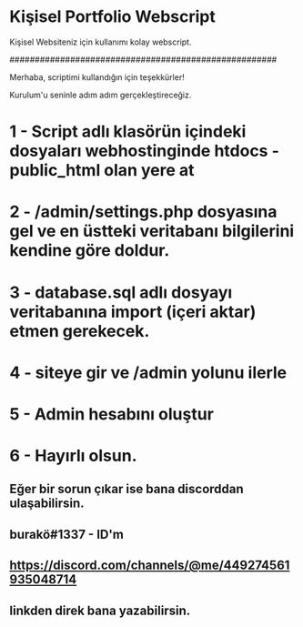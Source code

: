 # Kişisel Portfolio Webscript
Kişisel Websiteniz için kullanımı kolay webscript.

#####################################################


Merhaba, scriptimi kullandığın için teşekkürler!

Kurulum'u seninle adım adım gerçekleştireceğiz.

# 1 - Script adlı klasörün içindeki dosyaları webhostinginde htdocs - public_html olan yere at
# 2 - /admin/settings.php dosyasına gel ve en üstteki veritabanı bilgilerini kendine göre doldur.
# 3 - database.sql adlı dosyayı veritabanına import (içeri aktar) etmen gerekecek.
# 4 - siteye gir ve /admin yolunu ilerle
# 5 - Admin hesabını oluştur
# 6 - Hayırlı olsun.

## Eğer bir sorun çıkar ise bana discorddan ulaşabilirsin.
## burakö#1337 - ID'm

## https://discord.com/channels/@me/449274561935048714
## linkden direk bana yazabilirsin.

